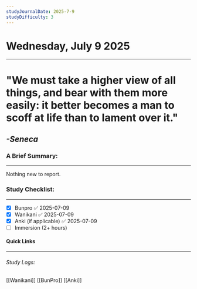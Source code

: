 ```yaml
---
studyJournalDate: 2025-7-9
studyDifficulty: 3
---
```


# Wednesday, July 9 2025
---
# "We must take a higher view of all things, and bear with them more easily: it better becomes a man to scoff at life than to lament over it."

## *-Seneca*


### A Brief Summary:
---
Nothing new to report.

### Study Checklist:
---
- [x] Bunpro ✅ 2025-07-09
- [x] Wanikani ✅ 2025-07-09
- [x] Anki (if applicable) ✅ 2025-07-09
- [ ] Immersion (2+ hours)

#### Quick Links
---
###### Study Logs:
[[Wanikani]]
[[BunPro]]
[[Anki]]